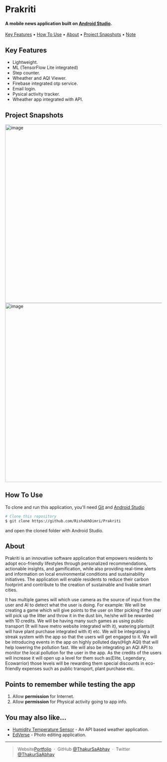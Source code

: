 
<h1>
  <br>
  Prakriti
  <br>
</h1>

<h4 >A mobile news application built on <a href="https://developer.android.com/studio/" target="_blank">Android Studio</a>.</h4>


<p>
  <a href="#key-features">Key Features</a> •
  <a href="#how-to-use">How To Use</a> •
  <a href="#about">About</a> •
  <a href="#project-snapshots">Project Snapshots</a> •
  <a href="#points-to-remember-while-testing-the-app">Note</a> 
</p>

## Key Features

* Lightweight.
* ML (TensorFlow Lite integrated)
* Step counter.
* Wheather and AQI Viewer.
* Firebase integrated otp service.
* Email login.
* Pysical activity tracker.
* Wheather app integrated with API.

## Project Snapshots

<img width="572" alt="image" src="https://github.com/ThakurSaAbhay/Prakriti/assets/92168403/49403d3f-e026-4b5b-806e-ada8047afb45">

<img width="574" alt="image" src="https://github.com/ThakurSaAbhay/Prakriti/assets/92168403/224decbe-54ab-4ed5-af07-e8238976710c">

## How To Use

To clone and run this application, you'll need [Git](https://git-scm.com) and [Android Studio](https://developer.android.com/studio/) 

```bash
# Clone this repository
$ git clone https://github.com/RishabhDimri/Prakriti

```
and open the cloned folder with Android Studio.

## About

Prakriti is an innovative software application that empowers residents to adopt eco-friendly lifestyles through personalized recommendations, actionable insights, and gamification, while also providing real-time alerts and information on local environmental conditions and sustainability initiatives. The application will enable residents to reduce their carbon footprint and contribute to the creation of sustainable and livable smart cities.

It has multiple games will which use camera as the source of input from the user and AI to detect what the user is doing. For example: We will be creating a game which will give points to the user on litter picking 
if the user will pick up the litter and throw it in the dust bin, he/she will be rewarded with 10 credits. We will be having many such games as using public transport
(It will have metro website integrated with it), watering plants(it will have plant purchase integrated with it) etc.
We will be integrating a streak system with the app so that the users will get engaged to it. We will be introducing events in the app on highly polluted days(High AQI) that will help lowering the pollution fast.
We will also be integrating an AQI API to monitor the local pollution for the user in the app.
As the credits of the users will increase it will open up a level for them such as(Elite, Legendary, Ecowarrior) those levels will be rewarding them special discounts in eco-friendly expenses such as public transport, plant purchase etc.

## Points to remember while testing the app

1. Allow **permission** for Internet.
2. Allow **permission** for Physical activity going to app info.


## You may also like...

- [Humidity Temperature Sensor](https://github.com/RishabhDimri/Check-Weather) - An API based weather application.
- [EdVerse](https://github.com/RishabhDimri/PICO) - Photo editing application.



---

> Website[Portfolio](https://thakursaabhay.github.io/Portfolio/) &nbsp;&middot;&nbsp;
> GitHub [@ThakurSaAbhay](https://github.com/ThakurSaAbhay) &nbsp;&middot;&nbsp;
> Twitter [@ThakurSaAbhay](https://twitter.com/ThakurSaAbhay)


